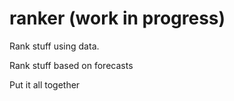 # ranker (work in progress)

Rank stuff using data.

Rank stuff based on forecasts

Put it all together

